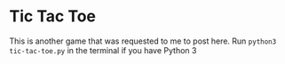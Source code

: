 # Tic Tac Toe

This is another game that was requested to me to post here. Run `python3 tic-tac-toe.py` in the terminal if you have Python 3
